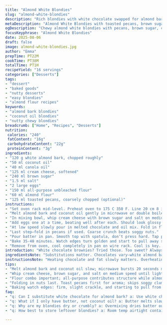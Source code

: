 ```yaml
---
title: "Almond White Blondies"
slug: "almond-white-blondies"
description: "Rich blondies with white chocolate swapped for almond bark. Butter replaced with coconut oil for a subtle twist. Brown sugar and cream cheese blended for depth, eggs for structure. Flour and almond flour combo adds texture. Option of toasted pecans instead of pistachios. Baked till edges firm, center slightly gooey. Sweet, nutty, with slight chew. Easy to tweak for allergies or pantry misses."
metaDescription: "Almond White Blondies with toasted pecans, brown sugar, and cream cheese for chewy, nutty bars. Baked until edges firm, center jiggles slightly, rich and sweet twist."
ogDescription: "Chewy almond white blondies with pecans, brown sugar, cream cheese. Watch edges brown, center jiggles. Nutty, sweet, subtle tropical notes with coconut oil swap."
focusKeyphrase: "Almond White Blondies"
date: 2025-08-06
draft: false
image: almond-white-blondies.jpg
author: "Emma"
prepTime: PT22M
cookTime: PT38M
totalTime: PT1H
recipeYield: "16 servings"
categories: ["Desserts"]
tags:
- "dessert"
- "baked goods"
- "nutty desserts"
- "easy blondies"
- "almond flour recipes"
keywords:
- "almond bark blondies"
- "coconut oil blondies"
- "nutty chewy blondies"
breadcrumb: ["Home", "Recipes", "Desserts"]
nutrition: 
 calories: "240"
 fatContent: "16g"
 carbohydrateContent: "22g"
 proteinContent: "3g"
ingredients:
- "120 g white almond bark, chopped roughly"
- "50 ml coconut oil"
- "40 ml canola oil"
- "125 ml cream cheese, softened"
- "240 ml brown sugar"
- "1.5 ml salt"
- "2 large eggs"
- "150 ml all-purpose unbleached flour"
- "60 ml almond flour"
- "125 ml toasted pecans, coarsely chopped (optional)"
instructions:
- "Set oven rack mid-level. Preheat oven to 175 C 350 F. Line 20 cm 8 inch square pan with parchment strips, leaving edges overhanging sides. Grease remaining sides with butter or oil."
- "Melt almond bark and coconut oil gently in microwave or double boiler. Watch closely. Stir to combine. Add canola oil once melted. Let rest."
- "In mixing bowl, whip cream cheese with brown sugar and salt on medium speed until fully combined and slightly fluffy."
- "Add eggs one at a time, beating well after each. Should look glossy but not runny."
- "At low speed slowly pour in melted chocolate and oil mix. Fold in flour and almond flour, just until no dry spots. Overmixing dulls texture."
- "Last step—fold in pecans if used. Coarse crunch beats soggy nuts."
- "Pour batter in pan. Smooth top with spatula, don’t press hard. Tap pan lightly to distribute batter evenly."
- "Bake 35-40 minutes. Watch edges turn golden and start to pull away subtly from pan. Center will still jiggle slightly when nudged. Insert toothpick—expect moist crumbs, not clean."
- "Remove from oven, cool completely in pan on wire rack. Cool is key. Cut into squares with sharp knife or pastry cutter. Serve slightly warm or room temp."
introduction: "White chocolate brownies? Tried those. Too sweet? Always. Switched to almond bark, less cloying, nutty vibe. Coconut oil swap for butter—gives moistness, subtle tropical hint. Cream cheese instead of mascarpone—easier to find, tangy, cuts sugar’s punch. Brown sugar cranks caramel notes deeper. Added almond flour with regular slaps slight chew, crumb more interesting. Pecans instead of pistachios; different crunch, richer. Baking—watch edges, listen for faint crackle as crust firms. Center jiggles right, means softness inside. A fool’s guide to blondies that won’t flop in the middle or bake to dry shoe. Been burnt and undercooked enough to share some kitchen war stories."
ingredientsNote: "Substitutions matter. Chocolates vary—white almond bark melts smoother, harder to find? Use white chocolate chips but chop finely to melt evenly. Butter swap to coconut oil changes flavor, watch heat tolerance; coconut oil melts quicker, burns easier. Cream cheese in place of mascarpone thicken batter but adds sharpness; mellow it by leaving at room temp for an hour. Nuts—pecans give crunch, flavor shifts; walnuts or hazelnuts good too, toast those nuts first for extra aroma. Flour combo adds lift and bite. Don’t skip salt; it balances that sugar blast and rounds flavors. Oils keep texture tender, but too much make carbs soggy; measure precisely."
instructionsNote: "Heating chocolate and fat slowly matters. Overheating—grainy mass ruin texture. Use microwave in 20-second bursts, stir between. Mixing—cream cheese and sugar until fluffy traps air, builds structure. Eggs add richness, emulsify batter. Incorporate flour carefully; stirring too much toughens blondies. Nuts last, fold gently—too rough and batter deflates, too little and nuts clump. Baking—oven temp varies; look, listen, feel. Edges firm, slight crackle, center jiggle. Toothpick test—wet crumbs mean done; clean means overbaked. Rest full cooling time, cuts easier, crumbs hold shape. Tips—cool completely before slicing, nonstick edges aid removal with parchment strips. Serve slightly warm; texture softens and aromas pop."
tips:
- "Melt almond bark and coconut oil slow; microwave bursts 20 seconds max Stir between each to avoid grainy texture. Overheating ruins smoothness. Add canola oil after complete melt; helps loosen mixture while keeping flavor controlled."
- "Whip cream cheese, brown sugar, and salt on medium speed until light and fluffy. Air trapped here builds structure. Eggs folded in one by one; full incorporation key or texture suffers. Watch for glossiness not runny batter texture."
- "Flour combo important; all-purpose contributes structure while almond flour adds chew and nuttiness. Fold gently—no overmixing. Too much stirring dulls crumb, makes bars dense and tough. Dry streaks gone, but batter still lumpy is fine."
- "Folding in nuts last. Toast pecans first for aroma; skips soggy clumps, adds crunch and flavor punch. Folding rough keeps batter airy; nuts heavy so need gentle hands. Skip if allergic but beware texture difference, bars softer then."
- "Baking watch edges: firm, slight crackle, and starting to pull from pan. Center jiggle on nudge means done. Toothpick test: moist crumbs okay, clean means overbaked and dry. Cool completely in pan on wire rack before cutting, helps shapes hold."
faq:
- "q: Can I substitute white chocolate for almond bark? a: Use white chocolate chips finely chopped. Melting smoothness changes, more prone to seizing. Adjust heat slower than almond bark. Texture shifts slightly but close outcome."
- "q: What if I only have butter, not coconut oil? a: Butter melts slower, rich. Swap 1-to-1 with coconut oil but watch oven temperature, lower slightly. Coconut oil burns faster; butter browns with nutty notes. Texture changes; more dense."
- "q: Why are my blondies dry or crumbly? a: Overmixing dries batter out. Overbaking worst culprit; edges brown too early center toughens. Check batter consistency: glossy, not runny. Fold flour just till combined. Don’t skip cream cheese or oil proportions."
- "q: How best to store leftover blondies? a: Room temp airtight container works few days. Refrigerate longer but dry texture creeps in; microwave short bursts before serving. Freeze wrapped well up to month; thaw gradual to keep moistness intact."

---
```

